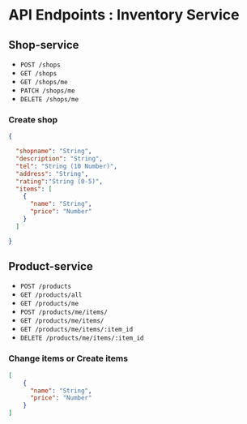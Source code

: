# API Endpoints : Inventory Service

## Shop-service

- `POST /shops`
- `GET /shops`
- `GET /shops/me`
- `PATCH /shops/me`
- `DELETE /shops/me`

### Create shop
```json
{

  "shopname": "String",
  "description": "String",
  "tel": "String (10 Number)",
  "address": "String",
  "rating":"String (0-5)",
  "items": [
    {
      "name": "String",
      "price": "Number"
    }
  ]

}
```

## Product-service

- `POST /products`
- `GET /products/all`
- `GET /products/me`
- `POST /products/me/items/`
- `GET /products/me/items/`
- `GET /products/me/items/:item_id`
- `DELETE /products/me/items/:item_id`

### Change items or Create items
```json
[
    {
      "name": "String",
      "price": "Number"
    }
]
```
